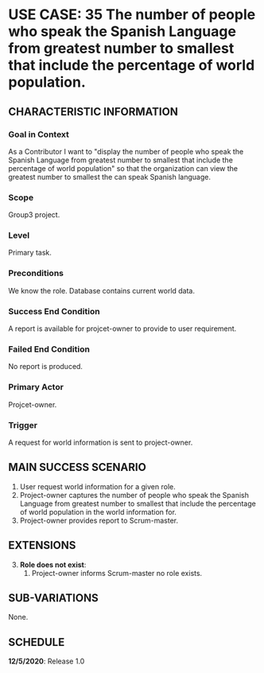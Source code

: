# USE CASE: 35 The  number of people who speak the Spanish Language from greatest number to smallest that include the percentage of world population.

## CHARACTERISTIC INFORMATION

### Goal in Context

As a Contributor I want to "display the number of people who speak the Spanish Language from greatest number to smallest that include the percentage of world population" so that the organization can view the greatest number to smallest the can speak Spanish language.

### Scope

Group3 project.

### Level

Primary task.

### Preconditions

We know the role.  Database contains current world data.

### Success End Condition

A report is available for projcet-owner to provide to user requirement.

### Failed End Condition

No report is produced.

### Primary Actor

Projcet-owner.

### Trigger

A request for world information is sent to project-owner.

## MAIN SUCCESS SCENARIO

1. User request world information for a given role.
2. Project-owner captures the number of people who speak the Spanish Language from greatest number to smallest that include the percentage of world population in the world information for.
3. Project-owner provides report to Scrum-master.

## EXTENSIONS

3. **Role does not exist**:
    1. Project-owner informs Scrum-master no role exists.

## SUB-VARIATIONS

None.

## SCHEDULE

**12/5/2020**: Release 1.0